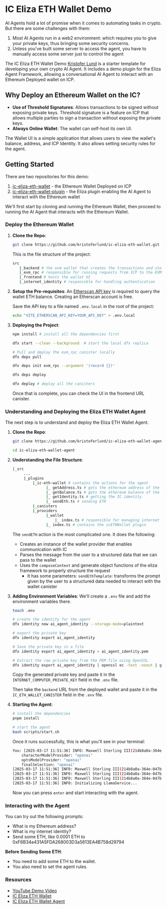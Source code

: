 # IC Eliza ETH Wallet Demo 

AI Agents hold a lot of promise when it comes to automating tasks in crypto. But there are some challenges with them: 
1. Most AI Agents run in a web2 environment: which requires you to give your private keys, thus bringing some security concerns. 
2. Unless you've built some server to access the agent, you have to manually access some server just to control the agent 

The IC Eliza ETH Wallet Demo [Kristofer Lund](https://github.com/kristoferlund) is a starter template for developing your own crypto AI Agent. It includes a demo plugin for the Eliza Agent Framework, allowing a conversational AI Agent to interact with an Ethereum Deployed wallet on ICP.

## Why Deploy an Ethereum Wallet on the IC?
- **Use of Threshold Signatures**: Allows transactions to be signed without exposing private keys. Threshold signature is a feature on ICP that allows multiple parties to sign a transaction without exposing the private keys.
- **Always Online Wallet**: The wallet can self-host its own UI.

The Wallet UI is a simple application that allows users to view the wallet's balance, address, and ICP Identity. It also allows setting security rules for the agent.

## Getting Started

There are two repositories for this demo: 
1. [ic-eliza-eth-wallet](https://github.com/kristoferlund/ic-eliza-eth-wallet) - the Ethereum Wallet Deployed on ICP 
2. [ic-eliza-eth-wallet-plugin](https://github.com/kristoferlund/ic-eliza-eth-wallet-agent) - the Eliza plugin enabling the AI Agent to interact with the Ethereum wallet 

We'll first start by cloning and running the Ethereum Wallet, then proceed to running the AI Agent that interacts with the Ethereum Wallet.

### Deploy the Ethereum Wallet

1. **Clone the Repo**: 
    ```bash 
    git clone https://github.com/kristoferlund/ic-eliza-eth-wallet.git
    ``` 

    This is the file structure of the project: 
    ```bash 
    src
       |_backend # the evm wallet that creates the transactions and stores the data 
       |_evm_rpc # responsible for running requests from ICP to the EVM RPC provider outside ICP
       |_frontend # hosts the wallet UI 
       |_internet_identity # responsible for handling authentication 
    ``` 

2. **Setup the Pre-requisites**: 
    An [Etherscan API key](https://etherscan.io/apis) is required to query the wallet ETH balance. Creating an Etherscan account is free.

    Save the API key to a file named `.env.local` in the root of the project:
    ```bash
    echo "VITE_ETHERSCAN_API_KEY=YOUR_API_KEY" > .env.local
    ``` 

3. **Deploying the Project**: 
    ```bash 
    npm install # install all the dependencies first

    dfx start --clean --background  # start the local dfx replica

    # Pull and deploy the evm_rpc canister locally 
    dfx deps pull 

    dfx deps init evm_rpc --argument '(record {})' 

    dfx deps deploy

    dfx deploy # deploy all the canisters
    ```

    Once that is complete, you can check the UI in the frontend URL canister.

### Understanding and Deploying the Eliza ETH Wallet Agent

The next step is to understand and deploy the Eliza ETH Wallet Agent.

1. **Clone the Repo**: 
    ```bash 
    git clone https://github.com/kristoferlund/ic-eliza-eth-wallet-agent.git 

    cd ic-eliza-eth-wallet-agent 
    ``` 

2. **Understanding the File Structure**: 
    ```bash
    |_src
         ... 
         |_plugins
             |_ic-eth-wallet # contains the actions for the agent
                   |_ getAddress.ts # gets the ethereum address of the agent 
                   |_ getBalance.ts # gets the ethereum balance of the agent
                   |_ getIdentity.ts # getting the IC identity
                   |_ sendEth.ts # sending ETH 
             |_canisters
             |_providers
                   |_wallet 
                       |_ index.ts # responsible for managing internet identity and managing the communication with the deployed wallet
                   |_ index.ts # contains the icETHWallet plugin 
    ```

    The `sendETH` action is the most complicated one. It does the following: 
    - Creates an instance of the wallet provider that enables communication with IC 
    - Parses the message from the user to a structured data that we can pass to the wallet
    - Uses the `composeContext` and generate object functions of the eliza framework to properly structure the request 
       - It has some parameters: `sendEthTemplate`: transforms the prompt given by the user to a structured data needed to interact with the wallet canister 

3. **Adding Environment Variables**: 
    We'll create a `.env` file and add the environment variables there.

    ```bash 
    touch .env 

    # create the identity for the agent
    dfx identity new ai_agent_identity --storage-mode=plaintext

    # export the private key
    dfx identity export ai_agent_identity

    # Save the private key in a file 
    dfx identity export ai_agent_identity > ai_agent_identity.pem 

    # Extract the raw private key from the PEM file using OpenSSL 
    dfx identity export ai_agent_identity | openssl ec -text -noout | grep -A 3 priv: | tail -n +2 | tr -d '[:space:]:' | tr -d '\n'
    ```

    Copy the generated private key and paste it in the `INTERNET_COMPUTER_PRIVATE_KEY` field in the `.env` file.

    Then take the `backend` URL from the deployed wallet and paste it in the `IC_ETH_WALLET_CANISTER` field in the `.env` file.

4. **Starting the Agent**: 
    ```bash 
    # install the dependencies 
    pnpm install 

    # start the agent
    bash scripts/start.sh
    ```

    Once it runs successfully, this is what you'll see in your terminal: 
    ```bash
    You: [2025-03-17 11:51:36] INFO: Maxwell Sterling III(214b8a0a-364e-047b-ab99-31060e6a222c) - Setting Model Provider:
        characterModelProvider: "openai"
        optsModelProvider: "openai"
        finalSelection: "openai"
    [2025-03-17 11:51:36] INFO: Maxwell Sterling III(214b8a0a-364e-047b-ab99-31060e6a222c) - Selected model provider: openai
    [2025-03-17 11:51:36] INFO: Maxwell Sterling III(214b8a0a-364e-047b-ab99-31060e6a222c) - Selected image model provider: openai
    [2025-03-17 11:51:36] INFO: Maxwell Sterling III(214b8a0a-364e-047b-ab99-31060e6a222c) - Selected image vision model provider: openai
    [2025-03-17 11:51:36] INFO: Initializing LlamaService...
    ```

    Now you can press `enter` and start interacting with the agent.

### Interacting with the Agent

You can try out the following prompts: 
- What is my Ethereum address?
- What is my internet identity?
- Send some ETH, like 0.0001 ETH to 0xF6B34a431A5FDA268003D3a5613EA4B758d29794

**Before Sending Some ETH**: 
- You need to add some ETH to the wallet.
- You also need to set the agent rules.

### Resources 
- [YouTube Demo Video](https://www.youtube.com/watch?v=SPkgLwfJ4PY)
- [IC Eliza ETH Wallet](https://github.com/kristoferlund/ic-eliza-eth-wallet)
- [IC Eliza ETH Wallet Agent](https://github.com/kristoferlund/ic-eliza-eth-wallet-agent)

